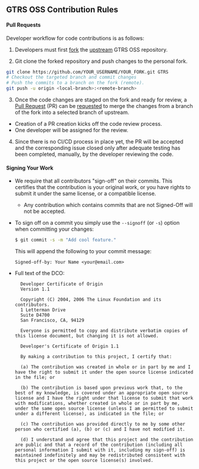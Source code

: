 ## GTRS OSS Contribution Rules

#### Pull Requests

Developer workflow for code contributions is as follows:

1. Developers must first [fork](https://help.github.com/en/articles/fork-a-repo)
   the [upstream](https://github.com/NVlabs/GTRS) GTRS OSS repository.

2. Git clone the forked repository and push changes to the personal fork.

  ```bash
git clone https://github.com/YOUR_USERNAME/YOUR_FORK.git GTRS
# Checkout the targeted branch and commit changes
# Push the commits to a branch on the fork (remote).
git push -u origin <local-branch>:<remote-branch>
  ```

3. Once the code changes are staged on the fork and ready for review,
   a [Pull Request](https://help.github.com/en/articles/about-pull-requests) (PR) can
   be [requested](https://help.github.com/en/articles/creating-a-pull-request) to merge the changes from a branch of the
   fork into a selected branch of upstream.

* Creation of a PR creation kicks off the code review process.
* One developer will be assigned for the review.

4. Since there is no CI/CD process in place yet, the PR will be accepted and the corresponding issue closed only after
   adequate testing has been completed, manually, by the developer reviewing the code.

#### Signing Your Work

* We require that all contributors "sign-off" on their commits. This certifies that the contribution is your original
  work, or you have rights to submit it under the same license, or a compatible license.

    * Any contribution which contains commits that are not Signed-Off will not be accepted.

* To sign off on a commit you simply use the `--signoff` (or `-s`) option when committing your changes:
  ```bash
  $ git commit -s -m "Add cool feature."
  ```
  This will append the following to your commit message:
  ```
  Signed-off-by: Your Name <your@email.com>
  ```

* Full text of the DCO:

  ```
    Developer Certificate of Origin
    Version 1.1
    
    Copyright (C) 2004, 2006 The Linux Foundation and its contributors.
    1 Letterman Drive
    Suite D4700
    San Francisco, CA, 94129
    
    Everyone is permitted to copy and distribute verbatim copies of this license document, but changing it is not allowed.
  ```

  ```
    Developer's Certificate of Origin 1.1
    
    By making a contribution to this project, I certify that:
    
    (a) The contribution was created in whole or in part by me and I have the right to submit it under the open source license indicated in the file; or
    
    (b) The contribution is based upon previous work that, to the best of my knowledge, is covered under an appropriate open source license and I have the right under that license to submit that work with modifications, whether created in whole or in part by me, under the same open source license (unless I am permitted to submit under a different license), as indicated in the file; or
    
    (c) The contribution was provided directly to me by some other person who certified (a), (b) or (c) and I have not modified it.
    
    (d) I understand and agree that this project and the contribution are public and that a record of the contribution (including all personal information I submit with it, including my sign-off) is maintained indefinitely and may be redistributed consistent with this project or the open source license(s) involved.
  ```